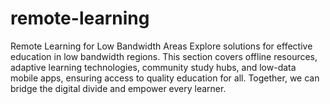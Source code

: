 # remote-learning
Remote Learning for Low Bandwidth Areas Explore solutions for effective education in low bandwidth regions. This section covers offline resources, adaptive learning technologies, community study hubs, and low-data mobile apps, ensuring access to quality education for all. Together, we can bridge the digital divide and empower every learner.
